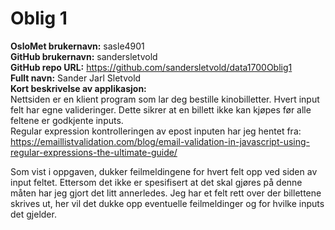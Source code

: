 # Oblig 1
**OsloMet brukernavn:** sasle4901 \
**GitHub brukernavn:** sandersletvold \
**GitHub repo URL:** https://github.com/sandersletvold/data1700Oblig1 \
**Fullt navn:** Sander Jarl Sletvold \
**Kort beskrivelse av applikasjon:** \
Nettsiden er en klient program som lar deg bestille kinobilletter.
Hvert input felt har egne valideringer. 
Dette sikrer at en billett ikke kan kjøpes før alle feltene er godkjente inputs. \
Regular expression kontrolleringen av epost inputen har jeg hentet fra: \
https://emaillistvalidation.com/blog/email-validation-in-javascript-using-regular-expressions-the-ultimate-guide/

Som vist i oppgaven, dukker feilmeldingene for hvert felt opp ved siden av input feltet.
Ettersom det ikke er spesifisert at det skal gjøres på denne måten har jeg gjort det litt annerledes.
Jeg har et felt rett over der billettene skrives ut, her vil det dukke opp eventuelle feilmeldinger og for hvilke inputs det gjelder.
